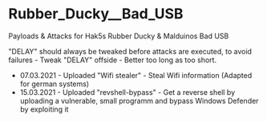 # Rubber_Ducky__Bad_USB
Payloads &amp; Attacks for Hak5s Rubber Ducky & Malduinos Bad USB

"DELAY" should always be tweaked before attacks are executed, to avoid failures - Tweak "DELAY" offside - Better too long as too short.

* 07.03.2021 - Uploaded "Wifi stealer" - Steal Wifi information (Adapted for german systems)
* 15.03.2021 - Uploaded "revshell-bypass" - Get a reverse shell by uploading a vulnerable, small programm and bypass Windows Defender by exploiting it
